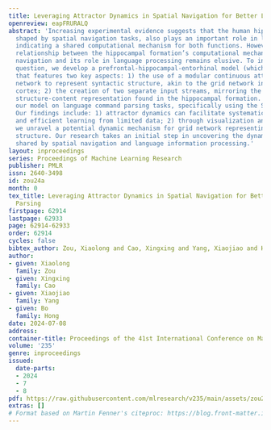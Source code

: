 ```yaml
---
title: Leveraging Attractor Dynamics in Spatial Navigation for Better Language Parsing
openreview: eapFRURALQ
abstract: 'Increasing experimental evidence suggests that the human hippocampus, evolutionarily
  shaped by spatial navigation tasks, also plays an important role in language comprehension,
  indicating a shared computational mechanism for both functions. However, the specific
  relationship between the hippocampal formation’s computational mechanism in spatial
  navigation and its role in language processing remains elusive. To investigate this
  question, we develop a prefrontal-hippocampal-entorhinal model (which called PHE-trinity)
  that features two key aspects: 1) the use of a modular continuous attractor neural
  network to represent syntactic structure, akin to the grid network in the entorhinal
  cortex; 2) the creation of two separate input streams, mirroring the factorized
  structure-content representation found in the hippocampal formation. We evaluate
  our model on language command parsing tasks, specifically using the SCAN dataset.
  Our findings include: 1) attractor dynamics can facilitate systematic generalization
  and efficient learning from limited data; 2) through visualization and reverse engineering,
  we unravel a potential dynamic mechanism for grid network representing syntactic
  structure. Our research takes an initial step in uncovering the dynamic mechanism
  shared by spatial navigation and language information processing.'
layout: inproceedings
series: Proceedings of Machine Learning Research
publisher: PMLR
issn: 2640-3498
id: zou24a
month: 0
tex_title: Leveraging Attractor Dynamics in Spatial Navigation for Better Language
  Parsing
firstpage: 62914
lastpage: 62933
page: 62914-62933
order: 62914
cycles: false
bibtex_author: Zou, Xiaolong and Cao, Xingxing and Yang, Xiaojiao and Hong, Bo
author:
- given: Xiaolong
  family: Zou
- given: Xingxing
  family: Cao
- given: Xiaojiao
  family: Yang
- given: Bo
  family: Hong
date: 2024-07-08
address:
container-title: Proceedings of the 41st International Conference on Machine Learning
volume: '235'
genre: inproceedings
issued:
  date-parts:
  - 2024
  - 7
  - 8
pdf: https://raw.githubusercontent.com/mlresearch/v235/main/assets/zou24a/zou24a.pdf
extras: []
# Format based on Martin Fenner's citeproc: https://blog.front-matter.io/posts/citeproc-yaml-for-bibliographies/
---
```

